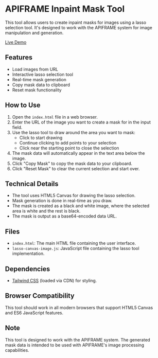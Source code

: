 # APIFRAME Inpaint Mask Tool

This tool allows users to create inpaint masks for images using a lasso selection tool. It's designed to work with the APIFRAME system for image manipulation and generation.

[Live Demo](https://apiframe-pro.github.io/inpaint-mask-tool/)

## Features

- Load images from URL
- Interactive lasso selection tool
- Real-time mask generation
- Copy mask data to clipboard
- Reset mask functionality

## How to Use

1. Open the `index.html` file in a web browser.
2. Enter the URL of the image you want to create a mask for in the input field.
3. Use the lasso tool to draw around the area you want to mask:
   - Click to start drawing
   - Continue clicking to add points to your selection
   - Click near the starting point to close the selection
4. The mask data will automatically appear in the text area below the image.
5. Click "Copy Mask" to copy the mask data to your clipboard.
6. Click "Reset Mask" to clear the current selection and start over.

## Technical Details

- The tool uses HTML5 Canvas for drawing the lasso selection.
- Mask generation is done in real-time as you draw.
- The mask is created as a black and white image, where the selected area is white and the rest is black.
- The mask is output as a base64-encoded data URL.

## Files

- `index.html`: The main HTML file containing the user interface.
- `lasso-canvas-image.js`: JavaScript file containing the lasso tool implementation.

## Dependencies

- [Tailwind CSS](https://tailwindcss.com/) (loaded via CDN) for styling.

## Browser Compatibility

This tool should work in all modern browsers that support HTML5 Canvas and ES6 JavaScript features.

## Note

This tool is designed to work with the APIFRAME system. The generated mask data is intended to be used with APIFRAME's image processing capabilities.
